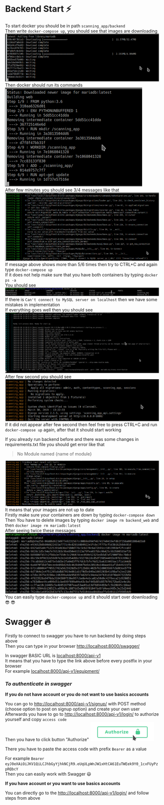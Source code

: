 # **Backend Start** :zap:

To start docker you should be in path `scanning_app/backend` \
Then write `docker-compose up`, you should see that images are downloading\
![](.README_images/docker_images.png)\
Then docker should run its commands\
![](.README_images/docker_commands.png)\
After few minutes you should see 3/4 messages like that\
![](.README_images/docker_db.png)\
If message above shows more than 5/6 times then try to CTRL+C and again type `docker-compose up` \
If it does not help make sure that you have both containers by typing `docker ps -a`\
 You should see \
![](.README_images/docker_ps_a.png)\
If there is `Can't connect to MySQL server on localhost` then we have some mistakes in implementation \
If everything goes well then you should see\
![](.README_images/docker_almost_complete.png)\
After few second you should see \
![](.README_images/docker_succesful.png)\
If it did not appear after few second then feel free to press CTRL+C and run `docker-compose up` again, after that it should start working

If you already run backend before and there was some changes in requirements.txt file you should get error like that 
>No Module named {name of module} 

![](.README_images/requirements_changes.png)\
It means that your images are not up to date \
Firstly make sure your containers are down by typing `docker-compose down`\
Then You have to delete images by typing `docker image rm backend_web` and then `docker image rm mariadb:latest`\
After seeing twice these messages\
![](.README_images/docker_image_delete.png)\
You can easily type `docker-compose up` and it should start over downloading  :sunglasses: :sunglasses:

# **Swagger** :fire:


Firstly to connect to swagger you have to run backend by doing steps above\
Then you can type in your browser [http://localhost:8000/swagger/]() 

In swagger BASIC URL is [localhost:8000/api-v1]()\
It means that you have to type the link above before every postfix in your browser\
For example [localhost:8000/api-v1/equipment/]()

### ***To authenticate in swagger***

**If you do not have account or you do not want to use basics accounts**

You can go to [http://localhost:8000/api-v1/signup/]() with POST method (choose option to post on signup option) and create your own user\
Afterwards you have to go to [http://localhost:8000/api-v1/login/]() to authorize yourself and copy `access code`\
Then you have to click button "Authorize" ![](.README_images/Authorize.png) 

There you have to paste the access code with prefix `Bearer` as a value            

For example `Bearer eyJ0eXAiOiJKV1QiLCJhbGyYjhkNCjR9.eUqULpWnJW1xHtCA61EuTWEek9Y0_1cxFUyPzpRQbcY`\
Then you can easily work with Swagger   :smiley:

**If you have account or you want to use basics accounts**

You can directly go to the [http://localhost:8000/api-v1/login/]() and follow steps from above





